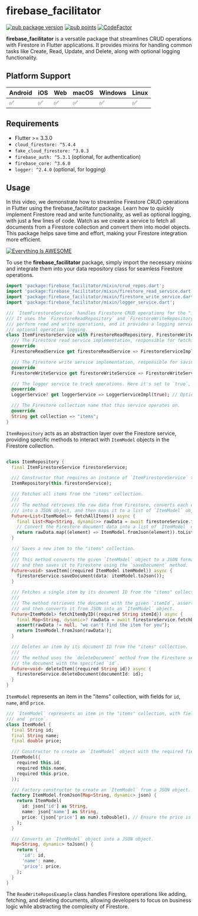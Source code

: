 

# firebase\_facilitator

[![pub package version](https://img.shields.io/pub/v/firebase_facilitator.svg)](https://pub.dev/packages/firebase_facilitator) [![pub points](https://img.shields.io/pub/points/firebase_facilitator?color=2E8B57&label=pub%20points)](https://pub.dev/packages/firebase_facilitator/score) [![CodeFactor](https://www.codefactor.io/repository/github/riadhg-hub/firebase_facilitator/badge)](https://www.codefactor.io/repository/github/riadhg-hub/firebase_facilitator)

**firebase\_facilitator** is a versatile package that streamlines CRUD operations with Firestore in Flutter applications. It provides mixins for handling common tasks like Create, Read, Update, and Delete, along with optional logging functionality.

## Platform Support

| Android | iOS | Web | macOS | Windows | Linux |
| --- | --- | --- | --- | --- | --- |
| ✅   | ✅   | ✅   | ✅   | ✅   | ✅   |

## Requirements

*   Flutter >= 3.3.0
*   `cloud_firestore: ^5.4.4`
*   `fake_cloud_firestore: ^3.0.3`
*   `firebase_auth: ^5.3.1` (optional, for authentication)
*   `firebase_core: ^3.6.0`
*   `logger: ^2.4.0` (optional, for logging)

## Usage

In this video, we demonstrate how to streamline Firestore CRUD operations in Flutter using the firebase_facilitator package. Learn how to quickly implement Firestore read and write functionality, as well as optional logging, with just a few lines of code. Watch as we create a service to fetch all documents from a Firestore collection and convert them into model objects. This package helps save time and effort, making your Firestore integration more efficient.

[![Everything Is AWESOME](https://i9.ytimg.com/vi_webp/pReLQ-5sTaE/mq2.webp?sqp=CJjOqbgG-oaymwEmCMACELQB8quKqQMa8AEB-AH-CYAC0AWKAgwIABABGEsgZShRMA8=&rs=AOn4CLCYyC5yXhKLpiUNef_6jo8QjPa5BQ)](https://www.youtube.com/playlist?list=PLUSagxHszGmP4O3RoNo4C6A9-zK0i37Ql "Everything Is AWESOME")

To use the **firebase\_facilitator** package, simply import the necessary mixins and integrate them into your data repository class for seamless Firestore operations.

```dart
import 'package:firebase_facilitator/mixin/crud_repos.dart';
import 'package:firebase_facilitator/mixin/firestore_read_service.dart';
import 'package:firebase_facilitator/mixin/firestore_write_service.dart';
import 'package:firebase_facilitator/mixin/logger_service.dart';

/// `ItemFirestoreService` handles Firestore CRUD operations for the "items" collection.
/// It uses the `FirestoreReadRepository` and `FirestoreWriteRepository` mixins to
/// perform read and write operations, and it provides a logging service for
/// optional operation logging.
class ItemFirestoreService with FirestoreReadRepository, FirestoreWriteRepository {
  /// The Firestore read service implementation, responsible for fetching data from Firestore.
  @override
  FirestoreReadService get firestoreReadService => FirestoreServiceImpl();

  /// The Firestore write service implementation, responsible for saving and deleting data in Firestore.
  @override
  FirestoreWriteService get firestoreWriteService => FirestoreWriteServiceImpl();

  /// The logger service to track operations. Here it's set to `true`, enabling logging.
  @override
  LoggerService? get loggerService => LoggerServiceImpl(true); // Optional

  /// The Firestore collection name that this service operates on.
  @override
  String get collection => "items";
}

```


`ItemRepository` acts as an abstraction layer over the Firestore service,
providing specific methods to interact with `ItemModel` objects in the Firestore
collection.

```dart

class ItemRepository {
  final ItemFirestoreService firestoreService;

  /// Constructor that requires an instance of `ItemFirestoreService` to be passed in.
  ItemRepository(this.firestoreService);

  /// Fetches all items from the "items" collection.
  ///
  /// The method retrieves the raw data from Firestore, converts each document
  /// into a JSON object, and then maps it to a list of `ItemModel` objects.
  Future<List<ItemModel>> fetchAllItems() async {
    final List<Map<String, dynamic>> rawData = await firestoreService.fetchAllDocuments();
    // Convert the Firestore document data into a list of `ItemModel` objects.
    return rawData.map((element) => ItemModel.fromJson(element)).toList();
  }

  /// Saves a new item to the "items" collection.
  ///
  /// This method converts the given `ItemModel` object to a JSON format
  /// and then saves it to Firestore using the `saveDocument` method.
  Future<void> saveItem({required ItemModel itemModel}) async {
    firestoreService.saveDocument(data: itemModel.toJson());
  }

  /// Fetches a single item by its document ID from the "items" collection.
  ///
  /// The method retrieves the document with the given `itemId`, asserts that it exists,
  /// and then converts it from JSON into an `ItemModel` object.
  Future<ItemModel> fetchItemByID({required String itemId}) async {
    final Map<String, dynamic>? rawData = await firestoreService.fetchDocumentById(docId: itemId);
    assert(rawData != null, "we can't find the item for you");
    return ItemModel.fromJson(rawData!);
  }

  /// Deletes an item by its document ID from the "items" collection.
  ///
  /// The method uses the `deleteDocument` method from the Firestore service to remove
  /// the document with the specified `id`.
  Future<void> deleteItem({required String id}) async {
    firestoreService.deleteDocument(documentId: id);
  }
}


```

`ItemModel` represents an item in the "items" collection, with fields for `id`, `name`,
and `price`.

```dart
/// `ItemModel` represents an item in the "items" collection, with fields for `id`, `name`,
/// and `price`.
class ItemModel {
  final String id;
  final String name;
  final double price;

  /// Constructor to create an `ItemModel` object with the required fields.
  ItemModel({
    required this.id,
    required this.name,
    required this.price,
  });

  /// Factory constructor to create an `ItemModel` from a JSON object.
  factory ItemModel.fromJson(Map<String, dynamic> json) {
    return ItemModel(
      id: json['id'] as String,
      name: json['name'] as String,
      price: (json['price'] as num).toDouble(), // Ensure the price is converted to a double.
    );
  }

  /// Converts an `ItemModel` object into a JSON object.
  Map<String, dynamic> toJson() {
    return {
      'id': id,
      'name': name,
      'price': price,
    };
  }
}


```




The `ReadWriteReposExample` class handles Firestore operations like adding, fetching, and deleting documents, allowing developers to focus on business logic while abstracting the complexity of Firestore.